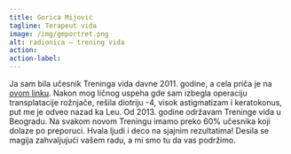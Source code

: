 ```yaml
---
title: Gorica Mijović
tagline: Terapeut vida
image: /img/gmportret.png
alt: radionica — trening vida
action:
action-label:
---
```

Ja sam bila učesnik Treninga vida davne 2011. godine, a cela priča je na <a href="https://www.treningvida.com/price-ucesnika/re%C4%8D-organizatora-i-u%C4%8Desnika" target="_blank">ovom linku</a>. Nakon mog ličnog uspeha gde sam izbegla operaciju transplatacije rožnjače, rešila diotriju -4, visok astigmatizam i keratokonus, put me je odveo nazad ka Leu. Od 2013. godine održavam Treninge vida u Beogradu. Na svakom novom Treningu imamo preko 60% učesnika koji dolaze po preporuci.
Hvala ljudi i deco na sjajnim rezultatima! Desila se magija zahvaljujući vašem radu, a mi smo tu da vas podržimo.
